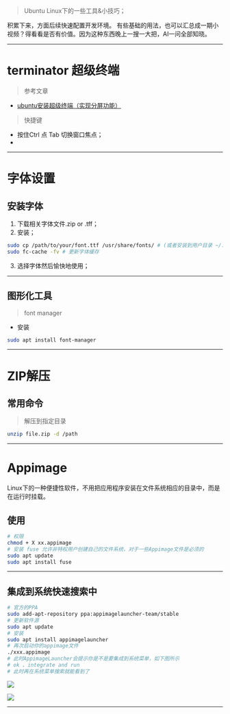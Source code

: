 > Ubuntu Linux下的一些工具&小技巧；

积累下来，方面后续快速配置开发环境。
有些基础的用法，也可以汇总成一期小视频？得看看是否有价值。因为这种东西晚上一搜一大把，AI一问全部知晓。

---

# terminator 超级终端

> 参考文章 

- [ubuntu安装超级终端（实现分屏功能）](https://blog.csdn.net/qq_45087381/article/details/132406395)

> 快捷键

- 按住Ctrl 点 Tab 切换窗口焦点；
- 

---

# 字体设置

## 安装字体

1. 下载相关字体文件.zip or .tff；
2. 安装；

```bash
sudo cp /path/to/your/font.ttf /usr/share/fonts/ # (或者安装到用户目录 ~/.fonts)
sudo fc-cache -fv # 更新字体缓存
```

3. 选择字体然后愉快地使用；

---

## 图形化工具

> font manager

- 安装

```bash
sudo apt install font-manager
```

---

# ZIP解压

## 常用命令

> 解压到指定目录

```bash
unzip file.zip -d /path
```

---

# Appimage

Linux下的一种便捷性软件，不用把应用程序安装在文件系统相应的目录中，而是在运行时挂载。

## 使用

```bash
# 权限
chmod + X xx.appimage 
# 安装 fuse 允许非特权用户创建自己的文件系统，对于一些Appimage文件是必须的
sudo apt update
sudo apt install fuse
```

---

## 集成到系统快速搜索中

```bash
# 官方的PPA
sudo add-apt-repository ppa:appimagelauncher-team/stable
# 更新软件源
sudo apt update
# 安装
sudo apt install appimagelauncher
# 再次启动你的appimage文件
./xxx.appimage
# 此时AppimageLauncher会提示你是不是要集成到系统菜单，如下图所示
# ok 、integrate and run
# 此时再在系统菜单搜索就能看到了
```

![](https://oss.banshengua.top/blogimages/202510212032565.png)

![](https://oss.banshengua.top/blogimages/202510212033122.png)

---

